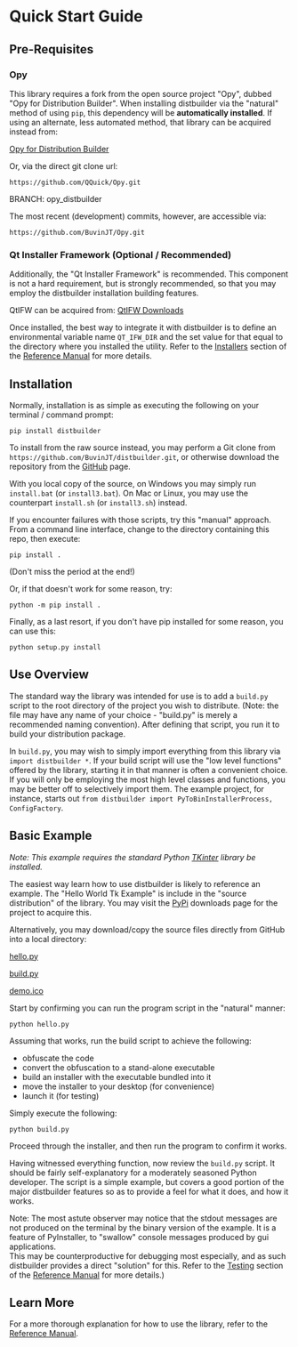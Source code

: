 # Quick Start Guide

## Pre-Requisites

### Opy

This library requires a fork from the open source project 
"Opy", dubbed "Opy for Distribution Builder". When installing 
distbuilder via the "natural" method of using `pip`, this 
dependency will be **automatically installed**. If using an 
alternate, less automated method, that library can be 
acquired instead from: 

[Opy for Distribution Builder](https://github.com/QQuick/Opy/tree/opy_distbuilder)  

Or, via the direct git clone url:

`https://github.com/QQuick/Opy.git`
	
BRANCH: opy_distbuilder
	
The most recent (development) commits, however, are 
accessible via:   

`https://github.com/BuvinJT/Opy.git`		

### Qt Installer Framework (Optional / Recommended) 

Additionally, the "Qt Installer Framework"
is recommended.  This component is not a hard
requirement, but is strongly recommended, so 
that you may employ the distbuilder installation
building features.

QtIFW can be acquired from: [QtIFW Downloads](http://download.qt.io/official_releases/qt-installer-framework)

Once installed, the best way to integrate it 
with distbuilder is to define an environmental
variable name `QT_IFW_DIR` and the set value
for that equal to the directory where you 
installed the utility. Refer to the 
[Installers](Reference.md#installers) section of 
the [Reference Manual](Reference.md#installers) for 
more details. 
      
## Installation 

Normally, installation is as simple as executing the following 
on your terminal / command prompt: 

	pip install distbuilder

To install from the raw source instead, you may perform a 
Git clone from `https://github.com/BuvinJT/distbuilder.git`, 
or otherwise download the repository from the 
[GitHub](https://github.com/BuvinJT/distbuilder) page.


With you local copy of the source, on Windows you may 
simply run `install.bat` (or `install3.bat`). 
On Mac or Linux, you may use the counterpart `install.sh` 
(or `install3.sh`) instead.

If you encounter failures with those scripts, try
this "manual" approach. From a command line interface, 
change to the directory containing this repo, then execute:

	pip install .    

(Don't miss the period at the end!)

Or, if that doesn't work for some reason, try:

	python -m pip install .

Finally, as a last resort, if you don't have pip 
installed for some reason, you can use this:

	python setup.py install


## Use Overview

The standard way the library was intended for use is to
add a `build.py` script to the root directory of the
project you wish to distribute. (Note: the file may have 
any name of your choice - "build.py" is merely a 
recommended naming convention).  After defining that 
script, you run it to build your distribution package. 

In `build.py`, you may wish to simply import everything 
from this library via `import distbuilder *`.  If 
your build script will use the "low level functions" offered 
by the library, starting it in that manner is often a 
convenient choice.  If you will only be employing the 
most high level classes and functions, you may be better 
off to selectively import them.  The example project, 
for instance, starts out
`from distbuilder import PyToBinInstallerProcess, ConfigFactory`.      

## Basic Example

*Note: This example requires the standard Python [TKinter](https://tkdocs.com/tutorial/install.html) 
library	be installed.*

The easiest way learn how to use distbuilder is likely 
to reference an example.  The "Hello World Tk Example" 
is include in the "source distribution" of the library.
You may visit the [PyPi](https://pypi.org/project/distbuilder/#files) 
downloads page for the project to acquire this.

Alternatively, you may download/copy the source files directly from GitHub into a local directory:   

[hello.py](https://raw.githubusercontent.com/BuvinJT/distbuilder/master/examples/hello_world_tk/hello.py)

[build.py](https://raw.githubusercontent.com/BuvinJT/distbuilder/master/examples/hello_world_tk/build.py)

[demo.ico](https://raw.githubusercontent.com/BuvinJT/distbuilder/master/examples/hello_world_tk/demo.ico)

Start by confirming you can run the program 
script in the "natural" manner:

	python hello.py

Assuming that works, run the build script to achieve the following:

- obfuscate the code
- convert the obfuscation to a stand-alone executable
- build an installer with the executable bundled into it
- move the installer to your desktop (for convenience)
- launch it (for testing)
 
Simply execute the following:

	python build.py
	
Proceed through the installer, and then run the program	
to confirm it works.  

Having witnessed everything function, now review the 
`build.py` script.  It should be fairly
self-explanatory for a moderately seasoned Python 
developer.  The script is a simple example, but 
covers a good portion of the major distbuilder 
features so as to provide a feel for what it does, 
and how it works.

Note: The most astute observer may notice 
that the stdout messages are not produced on the terminal
by the binary version of the example. It is a feature of PyInstaller, 
to "swallow" console messages produced by gui applications.  
This may be counterproductive for debugging most especially, 
and as such distbuilder provides a direct "solution" for this. 
Refer to the [Testing](Reference.md#testing) section of 
the [Reference Manual](Reference.md#installers) for 
more details.)    

## Learn More  

For a more thorough explanation for how to use
the library, refer to the [Reference Manual](Reference.md).
